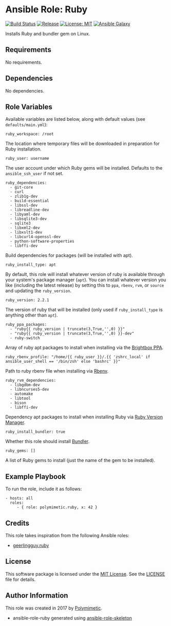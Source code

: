 # Ansible Role: Ruby

[![Build Status](https://img.shields.io/travis/polymimetic/ansible-role-ruby.svg?style=flat-square)](https://travis-ci.org/polymimetic/ansible-role-ruby)
[![Release](https://img.shields.io/github/tag/polymimetic/ansible-role-ruby.svg?style=flat-square)](https://github.com/polymimetic/ansible-role-ruby/releases)
[![License: MIT](https://img.shields.io/badge/license-MIT%20License-brightgreen.svg?style=flat-square)](https://opensource.org/licenses/MIT)
[![Ansible Galaxy](https://img.shields.io/badge/galaxy-polymimetic.ruby-blue.svg?style=flat-square)](https://galaxy.ansible.com/polymimetic/ruby/)

Installs Ruby and bundler gem on Linux.

## Requirements

No requirements.

## Dependencies

No dependencies.

## Role Variables

Available variables are listed below, along with default values (see `defaults/main.yml`):

    ruby_workspace: /root

The location where temporary files will be downloaded in preparation for Ruby installation.

    ruby_user: username

The user account under which Ruby gems will be installed. Defaults to the `ansible_ssh_user` if not set.

    ruby_dependencies:
      - git-core
      - curl
      - zlib1g-dev
      - build-essential
      - libssl-dev
      - libreadline-dev
      - libyaml-dev
      - libsqlite3-dev
      - sqlite3
      - libxml2-dev
      - libxslt1-dev
      - libcurl4-openssl-dev
      - python-software-properties
      - libffi-dev

Build dependencies for packages (will be installed with apt).

    ruby_install_type: apt

By default, this role will install whatever version of ruby is available through your system's package manager (`apt`). You can install whatever version you like (including the latest release) by setting this to `ppa`, `rbenv`, `rvm`, or `source` and updating the `ruby_version`.

    ruby_version: 2.2.1

The version of ruby that will be installed (only used if `ruby_install_type` is anything other than `apt`).

    ruby_ppa_packages:
      - "ruby{{ ruby_version | truncate(3,True,'',0) }}"
      - "ruby{{ ruby_version | truncate(3,True,'',0) }}-dev"
      - ruby-switch

Array of ruby apt packages to install when installing via the [Brightbox PPA](https://www.brightbox.com/docs/ruby/ubuntu/).

    ruby_rbenv_profile: "/home/{{ ruby_user }}/.{{ 'zshrc_local' if ansible_user_shell == '/bin/zsh' else 'bashrc' }}"

Path to ruby rbenv file when installing via [Rbenv](https://github.com/rbenv/rbenv).

    ruby_rvm_dependencies:
      - libgdbm-dev
      - libncurses5-dev
      - automake
      - libtool
      - bison
      - libffi-dev

Dependency apt packages to install when installing Ruby via [Ruby Version Manager](https://rvm.io/).

    ruby_install_bundler: true

Whether this role should install [Bundler](http://bundler.io/).

    ruby_gems: []

A list of Ruby gems to install (just the name of the gem to be installed).

## Example Playbook

To run the role, include it as follows:

    - hosts: all
      roles:
         - { role: polymimetic.ruby, x: 42 }

## Credits

This role takes inspiration from the following Ansible roles:

- [geerlingguy.ruby](https://github.com/geerlingguy/ansible-role-ruby)

## License

This software package is licensed under the [MIT License](https://opensource.org/licenses/MIT). See the [LICENSE](./LICENSE) file for details.

## Author Information

This role was created in 2017 by [Polymimetic](https://github.com/polymimetic).

* ansible-role-ruby generated using [ansible-role-skeleton](https://github.com/polymimetic/ansible-role-skeleton)